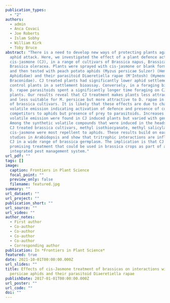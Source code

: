 ```yaml
---
publication_types:
  - "2"
authors:
  - admin
  - Anca Covaci
  - Joe Roberts
  - Islam Sobhy
  - William Kirk
  - Toby Bruce
abstract: "There is a need to develop new ways of protecting plants against
  aphid attack. Here, we investigated the effect of a plant defence activator,
  cis-jasmone (CJ), in a range of cultivars of Brassica napus, Brassica rapa and
  Brassica oleracea. Plants were sprayed with cis-jasmone or blank formulation
  and then tested with peach potato aphids (Myzus persicae Sulzer) (Hemiptera:
  Aphididae) and their parasitoid Diaeretiella rapae (M'Intosh) (Hymenoptera:
  Braconidae). CJ treated plants had significantly lower aphid settlement than
  control plants in a settlement bioassay. Conversely, in a foraging bioassay,
  D. rapae parasitoids spent a significantly longer time foraging on CJ treated
  plants. Our results reveal that CJ treatment makes plants less attractive to
  and less suitable for M. persicae but more attractive to D. rapae in a range
  of brassica cultivars. It is likely that these effects are due to changes in
  volatile emission indicating activation of defence and presence of conspecific
  competitors to aphids but presence of prey to parasitoids. Increases in
  volatile emission were found in CJ induced plants but varied with genotype.
  Among the synthetic volatile compounds that were induced in the headspace of
  CJ treated brassica cultivars, methyl isothiocyanate, methyl salicylate and
  cis-jasmone were most repellent to aphids. These results build on earlier
  studies in Arabidopsis and show that tritrophic interactions are influenced by
  CJ in a wide range of brassica germplasm. The implication is that CJ is a
  promising treatment that could be used in brassica crops as part of an
  integrated pest management system."
url_pdf: ""
tags: []
image:
  caption: Frontiers in Plant Science
  focal_point: ""
  preview_only: false
  filename: featured.jpg
summary: ""
url_dataset: ""
url_project: ""
publication_short: ""
url_source: ""
url_video: ""
author_notes:
  - First author
  - Co-author
  - Co-author
  - Co-author
  - Co-author
  - Corresponding author
publication: In *Frontiers in Plant Science*
featured: true
date: 2021-10-01T00:00:00.000Z
url_slides: ""
title: Effects of cis-Jasmone treatment of brassicas on interactions with Myzus
  persicae aphids and their parasitoid Diaeretiella rapae
publishDate: 2017-01-01T00:00:00.000Z
url_poster: ""
url_code: ""
doi: ""
---
```

